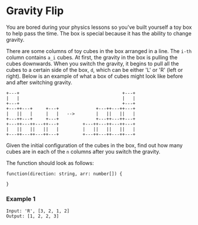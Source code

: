 # Gravity Flip

You are bored during your physics lessons so you've built yourself a toy box to help pass the time. The box is special because it has the ability to change gravity.

There are some columns of toy cubes in the box arranged in a line. The `i-th` column contains `a_i` cubes. At first, the gravity in the box is pulling the cubes downwards. When you switch the gravity, it begins to pull all the cubes to a certain side of the box, `d`, which can be either 'L' or 'R' (left or right). Below is an example of what a box of cubes might look like before and after switching gravity.

```
+---+                                       +---+
|   |                                       |   |
+---+                                       +---+
+---++---+     +---+              +---++---++---+
|   ||   |     |   |   -->        |   ||   ||   |
+---++---+     +---+              +---++---++---+
+---++---++---++---+         +---++---++---++---+
|   ||   ||   ||   |         |   ||   ||   ||   |
+---++---++---++---+         +---++---++---++---+
```

Given the initial configuration of the cubes in the box, find out how many cubes are in each of the `n` columns after you switch the gravity.

The function should look as follows:

```
function(direction: string, arr: number[]) {

}
```

### **Example 1**

```
Input: 'R', [3, 2, 1, 2]
Output: [1, 2, 2, 3]
```

